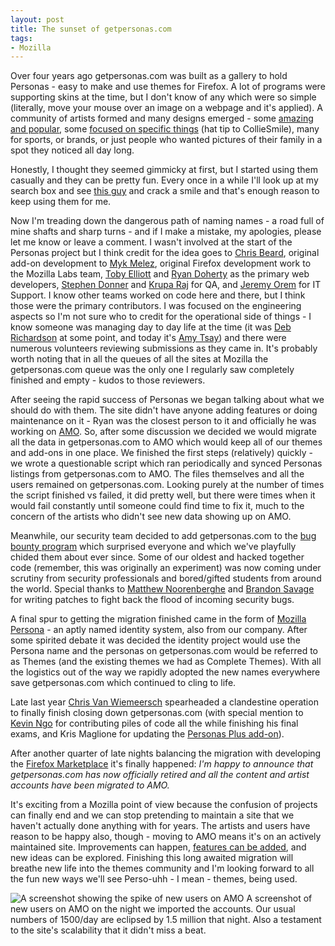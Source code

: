 ```yaml
---
layout: post
title: The sunset of getpersonas.com
tags:
- Mozilla
---
```

Over four years ago getpersonas.com was built as a gallery to hold Personas -
easy to make and use themes for Firefox.  A lot of programs were supporting
skins at the time, but I don't know of any which were so simple (literally, move
your mouse over an image on a webpage and it's applied).  A community of artists
formed and many designs emerged - some [amazing and popular][1], some [focused
on specific things][2] (hat tip to CollieSmile), many for sports, or brands, or
just people who wanted pictures of their family in a spot they noticed all day
long.

Honestly, I thought they seemed gimmicky at first, but I started using them
casually and they can be pretty fun.  Every once in a while I'll look up at my
search box and see [this guy][3] and crack a smile and that's enough reason to
keep using them for me.

Now I'm treading down the dangerous path of naming names - a road full of mine
shafts and sharp turns - and if I make a mistake, my apologies, please let me
know or leave a comment.  I wasn't involved at the start of the Personas project
but I think credit for the idea goes to [Chris Beard][4], original add-on
development to [Myk Melez][5], original Firefox development work to the Mozilla
Labs team, [Toby Elliott][6] and [Ryan Doherty][7] as the primary web
developers, [Stephen Donner][8] and [Krupa Raj][9] for QA, and [Jeremy Orem][10]
for IT Support.  I know other teams worked on code here and there, but I think
those were the primary contributors.  I was focused on the engineering
aspects so I'm not sure who to credit for the operational side of things - I
know someone was managing day to day life at the time (it was [Deb
Richardson][11] at some point, and today it's [Amy Tsay][12]) and there were
numerous volunteers reviewing submissions as they came in.  It's probably
worth noting that in all the queues of all the sites at Mozilla the
getpersonas.com queue was the only one I regularly saw completely finished
and empty - kudos to those reviewers.

After seeing the rapid success of Personas we began talking about what we
should do with them.  The site didn't have anyone adding features or doing
maintenance on it - Ryan was the closest person to it and officially he was
working on [AMO][13].  So, after some discussion we decided we would migrate all
the data in getpersonas.com to AMO which would keep all of our themes and
add-ons in one place.  We finished the first steps (relatively) quickly - we
wrote a questionable script which ran periodically and synced Personas listings
from getpersonas.com to AMO.  The files themselves and all the users remained on
getpersonas.com.  Looking purely at the number of times the script finished vs
failed, it did pretty well, but there were times when it would fail constantly
until someone could find time to fix it, much to the concern of the artists who
didn't see new data showing up on AMO.

Meanwhile, our security team decided to add getpersonas.com to the [bug bounty
program][14] which surprised everyone and which we've playfully chided them
about ever since.  Some of our oldest and hacked together code (remember, this
was originally an experiment) was now coming under scrutiny from security
professionals and bored/gifted students from around the world.  Special thanks
to [Matthew Noorenberghe][15] and [Brandon Savage][16] for writing patches to
fight back the flood of incoming security bugs.

A final spur to getting the migration finished came in the form of [Mozilla
Persona][17] - an aptly named identity system, also from our company.  After
some spirited debate it was decided the identity project would use the Persona
name and the personas on getpersonas.com would be referred to as Themes (and the
existing themes we had as Complete Themes).  With all the logistics out of the
way we rapidly adopted the new names everywhere save getpersonas.com which
continued to cling to life.

Late last year [Chris Van Wiemeersch][18] spearheaded a clandestine operation to
finally finish closing down getpersonas.com (with special mention to [Kevin
Ngo][19] for contributing piles of code all the while finishing his final exams,
and Kris Maglione for updating the [Personas Plus add-on][20]).

After another quarter of late nights balancing the migration with developing the
[Firefox Marketplace][21] it's finally happened:  *I'm happy to announce that
getpersonas.com has now officially retired and all the content and artist
accounts have been migrated to AMO.*

It's exciting from a Mozilla point of view because the confusion of projects can
finally end and we can stop pretending to maintain a site that we haven't
actually done anything with for years.  The artists and users have reason to be
happy also, though - moving to AMO means it's on an actively maintained site.
Improvements can happen, [features can be added][22], and new ideas can be
explored.  Finishing this long awaited migration will breathe new life into the
themes community and I'm looking forward to all the fun new ways we'll see
Perso-uhh - I mean - themes, being used.

![A screenshot showing the spike of new users on AMO](/blog/public/img/2013-newusers.png)
A screenshot of new users on AMO on the night we imported the
accounts.  Our usual numbers of 1500/day are eclipsed by 1.5 million that night.
Also a testament to the site's scalability that it didn't miss a beat.

[1]:https://addons.mozilla.org/en-US/firefox/addon/japanese-tattoo/
[2]:https://addons.mozilla.org/en-US/firefox/addon/mozilla-bug-404-hideout/
[3]:https://addons.mozilla.org/en-US/firefox/addon/lolface/
[4]:https://twitter.com/cbeard
[5]:https://twitter.com/mykmelez
[6]:https://twitter.com/tobyelliott
[7]:https://twitter.com/ryandoherty
[8]:https://twitter.com/stephendonner
[9]:https://twitter.com/parijaatha
[10]:https://twitter.com/oremj
[11]:https://twitter.com/dria
[12]:https://twitter.com/catchingamy
[13]:https://addons.mozilla.org/
[14]:http://www.mozilla.org/security/bug-bounty-faq-webapp.html
[15]:http://matthew.noorenberghe.com/
[16]:https://twitter.com/brandonsavage
[17]:http://www.mozilla.org/en-US/persona/
[18]:https://twitter.com/cvanw
[19]:http://ngokevin.com
[20]:https://addons.mozilla.org/en-US/firefox/addon/personas-plus/
[21]:https://marketplace.firefox.com/
[22]:https://blog.mozilla.org/addons/2013/02/28/getpersonas-com-migration-update/
